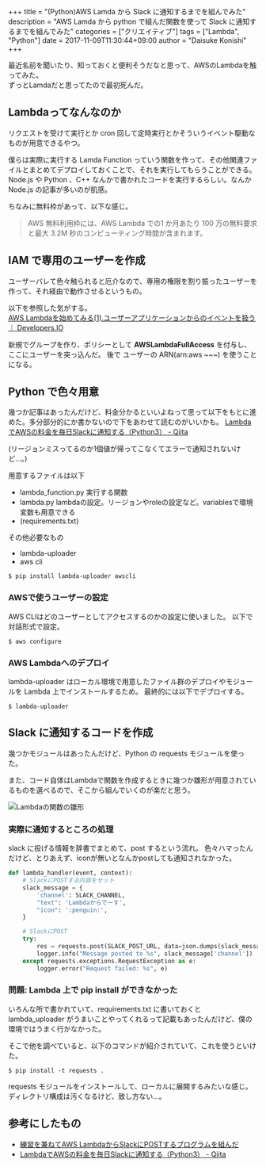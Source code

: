 +++
title = "(Python)AWS Lamda から Slack に通知するまでを組んでみた"
description = "AWS Lamda から python で組んだ関数を使って Slack に通知するまでを組んでみた"
categories = ["クリエイティブ"]
tags = ["Lambda", "Python"]
date = 2017-11-09T11:30:44+09:00
author = "Daisuke Konishi"
+++

最近名前を聞いたり、知っておくと便利そうだなと思って、AWSのLambdaを触ってみた。  
ずっとLamdaだと思ってたので最初死んだ。

## Lambdaってなんなのか
リクエストを受けて実行とか cron 回して定時実行とかそういうイベント駆動なものが用意できるやつ。

僕らは実際に実行する Lamda Function っていう関数を作って、その他関連ファイルとまとめてデプロイしておくことで、それを実行してもらうことができる。 Node.js や Python 、C++ なんかで書かれたコードを実行するらしい。なんか Node.js の記事が多いのが肌感。

ちなみに無料枠があって、以下な感じ。

> AWS 無料利用枠には、AWS Lambda での1 か月あたり 100 万の無料要求と最大 3.2M 秒のコンピューティング時間が含まれます。


## IAM で専用のユーザーを作成
ユーザーバレて色々触られると厄介なので、専用の権限を割り振ったユーザーを作って、それ経由で動作させるというもの。

以下を参照した気がする。  
[AWS Lambdaを始めてみる(1).ユーザーアプリケーションからのイベントを扱う ｜ Developers.IO](https://dev.classmethod.jp/cloud/aws/getting-started-with-aws-lambda-1st-user-application/)

新規でグループを作り、ポリシーとして **AWSLambdaFullAccess** を付与し、ここにユーザーを突っ込んだ。
後で ユーザーの ARN(arn:aws ~~~) を使うことになる。

## Python で色々用意
幾つか記事はあったんだけど、料金分かるといいよねって思って以下をもとに進めた。多分部分的にか書かないので下をあわせて読むのがいいかも。
[LambdaでAWSの料金を毎日Slackに通知する（Python3） - Qiita](https://qiita.com/tomohiko_isobe/items/88e8e0dcb0ee224a31e4)

(リージョンミスってるのか1個値が帰ってこなくてエラーで通知されないけど…。)

用意するファイルは以下

* lambda_function.py  実行する関数
* lambda.py  lambdaの設定。リージョンやroleの設定など。variablesで環境変数も用意できる
* (requirements.txt)

その他必要なもの

* lambda-uploader
* aws cli

```
$ pip install lambda-uploader awscli
```

### AWSで使うユーザーの設定

AWS CLIはどのユーザーとしてアクセスするのかの設定に使いました。
以下で対話形式で設定。

```
$ aws configure
```

### AWS Lambdaへのデプロイ
lambda-uploader はローカル環境で用意したファイル群のデプロイやモジュールを Lambda 上でインストールするため。
最終的には以下でデプロイする。

```
$ lambda-uploader
```

## Slack に通知するコードを作成
幾つかモジュールはあったんだけど、Python の requests モジュールを使った。

また、コード自体はLambdaで関数を作成するときに幾つか雛形が用意されているものを選べるので、そこから組んでいくのが楽だと思う。

![Lambdaの関数の雛形](/images/2017/lambda-slack/lambda-template.png)

### 実際に通知するところの処理
slack に投げる情報を辞書でまとめて、post するという流れ。
色々ハマったんだけど、とりあえず、iconが無いとなんかpostしても通知されなかった。

``` python
def lambda_handler(event, context):
    # SlackにPOSTする内容をセット
    slack_message = {
        'channel': SLACK_CHANNEL,
        "text": 'Lambdaからでーす',
        "icon": ':penguin:',
    }

    # SlackにPOST
    try:
        res = requests.post(SLACK_POST_URL, data=json.dumps(slack_message))
        logger.info("Message posted to %s", slack_message['channel'])
    except requests.exceptions.RequestException as e:
        logger.error("Request failed: %s", e)
```

### 問題: Lambda 上で pip install ができなかった
いろんな所で書かれていて、requirements.txt に書いておくと lambda_uploader がうまいことやってくれるって記載もあったんだけど、僕の環境ではうまく行かなかった。

そこで他を調べていると、以下のコマンドが紹介されていて、これを使うといけた。

```
$ pip install -t requests .
```

requests モジュールをインストールして、ローカルに展開するみたいな感じ。ディレクトリ構成は汚くなるけど、致し方ない…。


## 参考にしたもの
* [練習を兼ねてAWS LambdaからSlackにPOSTするプログラムを組んだ](https://geeknavi.net/aws/auto-post-to-slack#Slack)
* [LambdaでAWSの料金を毎日Slackに通知する（Python3） - Qiita](https://qiita.com/tomohiko_isobe/items/88e8e0dcb0ee224a31e4)